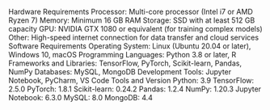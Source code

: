 Hardware Requirements
Processor: Multi-core processor (Intel i7 or AMD Ryzen 7)
Memory: Minimum 16 GB RAM
Storage: SSD with at least 512 GB capacity
GPU: NVIDIA GTX 1080 or equivalent (for training complex models)
Other: High-speed internet connection for data transfer and cloud services
Software Requirements
Operating System: Linux (Ubuntu 20.04 or later), Windows 10, macOS
Programming Languages: Python 3.8 or later, R
Frameworks and Libraries: TensorFlow, PyTorch, Scikit-learn, Pandas, NumPy
Databases: MySQL, MongoDB
Development Tools: Jupyter Notebook, PyCharm, VS Code
Tools and Version
Python: 3.9
TensorFlow: 2.5.0
PyTorch: 1.8.1
Scikit-learn: 0.24.2
Pandas: 1.2.4
NumPy: 1.20.3
Jupyter Notebook: 6.3.0
MySQL: 8.0
MongoDB: 4.4
